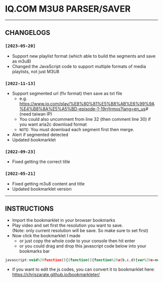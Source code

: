 # IQ.COM M3U8 PARSER/SAVER

---

## CHANGELOGS

### `[2023-05-20]`

- Support new playlist format (which able to build the segments and save as m3u8)
- Changed the JavaScript code to support multiple formats of media playlists, not just M3U8

### `[2022-11-13]`

- Support segmented url (flv format) then save as txt file
  - e.g. <https://www.iq.com/play/%E8%80%81%E5%B8%AB%E6%99%9A%E4%B8%8A%E5%A5%BD-episode-1-19rrljrmxs?lang=en_us># (need taiwan IP)
  - You could also uncomment from line 32 (then comment line 30) if you want aria2c download format
  - `NOTE`: You must download each segment first then merge.
- Alert if segmented detected
- Updated bookmarklet

### `[2022-09-23]`

- Fixed getting the correct title

### `[2022-05-21]`

- Fixed getting m3u8 content and title
- Updated bookmarklet version

---

## INSTRUCTIONS

- Import the bookmarklet in your browser bookmarks
- Play video and set first the resolution you want to save.  
(Note: only current resolution will be save. So make sure to set first)
- Now click the bookmarklet I made
  - or just copy the whole code to your console then hit enter 
  - or you could drag and drop this javascript code below into your bookmarks bar

```javascript
javascript:void%20function(){(function(){function%20a(b,c,d){var%20e=new%20Blob([b],{type:%22text/plain%22});let%20f=document.createElement(%22a%22);f.href=URL.createObjectURL(e),f.download=`${c}.${d}`,f.style.display=%22none%22,f.click()}function%20b(){var%20a=document.getElementsByClassName(%22intl-play-title%22)[0].outerText,b=a.split(%22\n%22),c=b[0];if(a.toLowerCase().includes(%22episode%22)){var%20d=a.match(/episode.[0-9]{1,3}/gi);null!=d%26%26(c+=d[0])}return%20c}function%20c(a){var%20b=Math.log,c=0|b(a)/b(1e3);return+(a/Math.pow(1e3,c)).toFixed(2)+(%22kMGTPEZY%22[c-1]||%22%22)+%22B%22}function%20d(a){return%20a.replaceAll(%22%20%22,%22.%22)}const%20e=playerObject.package.engine.movieinfo.current.vidl;e.forEach(async%20e=%3E{var%20f=e.playlist;if(f){const%20h=d(b()),i=c(e.vsize),j=`${e.realArea.width}x${e.realArea.height}`;var%20g=%22m3u8%22;if(Array.isArray(f)){alert(%22Segmented%20urls%20detected.%20Note:%20You%20should%20download%20each%20segment%20then%20combine%22);const%20a=[],b=await%20Promise.all(f.map(async%20a=%3E{const%20b=a.l;return(await%20fetch(%22https://data.video.iqiyi.com/videos%22+b)).json()}));b.forEach(b=%3E{a.push(b.l)}),g=%22txt%22,f=a.join(%22\n%22)}a(f,`${h}${j}-[${i}]`,g)}})})()}();
```

- if you want to edit the js codes, you can convert it to bookmarklet here: <https://chriszarate.github.io/bookmarkleter/>
